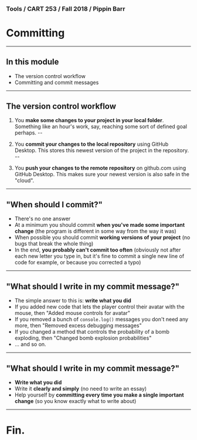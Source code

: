 ### Tools / CART 253 / Fall 2018 / Pippin Barr

# Committing

---

## In this module

- The version control workflow
- Committing and commit messages

---

## The version control workflow

1. You __make some changes to your project in your local folder__. Something like an hour's work, say, reaching some sort of defined goal perhaps.
--

2. You __commit your changes to the local repository__ using GitHub Desktop. This stores this newest version of the project in the repository.
--

3. You __push your changes to the remote repository__ on github.com using GitHub Desktop. This makes sure your newest version is also safe in the "cloud".

---

## "When should I commit?"

- There's no one answer
- At a minimum you should commit __when you've made some important change__ (the program is different in some way from the way it was)
- When possible you should commit __working versions of your project__ (no bugs that break the whole thing)
- In the end, __you probably can't commit too often__ (obviously not after each new letter you type in, but it's fine to commit a single new line of code for example, or because you corrected a typo)

---

## "What should I write in my commit message?"

- The simple answer to this is: __write what you did__
- If you added new code that lets the player control their avatar with the mouse, then "Added mouse controls for avatar"
- If you removed a bunch of `console.log()` messages you don't need any more, then "Removed excess debugging messages"
- If you changed a method that controls the probability of a bomb exploding, then "Changed bomb explosion probabilities"
- ... and so on.

---

## "What should I write in my commit message?"

- __Write what you did__
- Write it __clearly and simply__ (no need to write an essay)
- Help yourself by __committing every time you make a single important change__ (so you know exactly what to write about)

---

# Fin.

